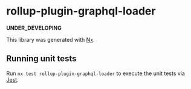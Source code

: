 # rollup-plugin-graphql-loader

__UNDER_DEVELOPING__

This library was generated with [Nx](https://nx.dev).

## Running unit tests

Run `nx test rollup-plugin-graphql-loader` to execute the unit tests via [Jest](https://jestjs.io).
